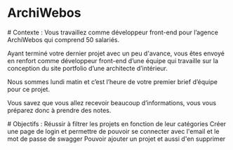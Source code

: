 ﻿# ArchiWebos

﻿# Contexte : 
 Vous travaillez comme développeur front-end pour l’agence ArchiWebos qui comprend 50 salariés.

Ayant terminé votre dernier projet avec un peu d'avance, vous êtes envoyé en renfort comme développeur front-end d’une équipe qui travaille sur la conception du site portfolio d’une architecte d’intérieur.

Nous sommes lundi matin et c’est l’heure de votre premier brief d’équipe pour ce projet.

Vous savez que vous allez recevoir beaucoup d’informations, vous vous préparez donc à prendre des notes.

﻿# Objectifs :
Réussir à filtrer les projets en fonction de leur catégories
Créer une page de login et permettre de pouvoir se connecter avec l'email et le mot de passe de swagger
Pouvoir ajouter un projet et aussi d'en supprimer

